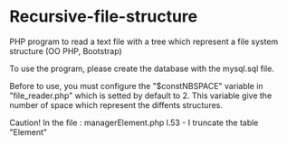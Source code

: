 # Recursive-file-structure
PHP program to read a text file with a tree which represent a file system structure (OO PHP, Bootstrap)

To use the program, please create the database with the mysql.sql file.

Before to use, you must configure the "$constNBSPACE" variable in "file_reader.php" which is setted by default to 2.
This variable give the number of space which represent the diffents structures.

Caution! In the file : managerElement.php l.53 - I truncate the table "Element"
